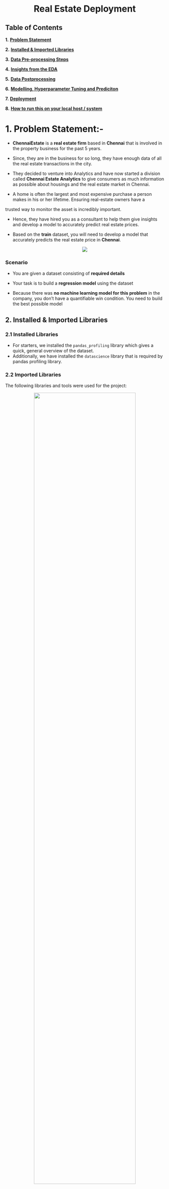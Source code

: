 
# <center>**Real Estate Deployment**</center>

## **Table of Contents**

**1.**  [**Problem Statement**](#Section1) <br>

**2.**  [**Installed & Imported Libraries**](#Section2) <br>

**3.**  [**Data Pre-processing Steps**](#Section3)<br>

**4.**  [**Insights from the EDA**](#Section4)<br>

**5.**  [**Data Postprocessing**](#Section5)<br>

**6.**  [**Modelling, Hyperparameter Tuning and Prediciton**](#Section6)<br>

**7.**  [**Deployment**](#Section7)

**8.**  [**How to run this on your local host / system**](#Section8)<br>


<a  name=Section1></a>
---
# **1. Problem Statement:-**


  

- **ChennaiEstate** is a **real estate firm** based in **Chennai** that is involved in the property business for the past 5 years.

  

- Since, they are in the business for so long, they have enough data of all the real estate transactions in the city.

  

- They decided to venture into Analytics and have now started a division called **Chennai Estate Analytics** to give consumers as much information as possible about housings and the real estate market in Chennai.

  

- A home is often the largest and most expensive purchase a person makes in his or her lifetime. Ensuring real-estate owners have a

 trusted way to monitor the asset is incredibly important.

  

- Hence, they have hired you as a consultant to help them give insights and develop a model to accurately predict real estate prices.

  

- Based on the **train** dataset, you will need to develop a model that accurately predicts the real estate price in **Chennai**.

  

<center><img  src = "https://therealdeal.com/national/wp-content/uploads/2021/03/CoreLogic-Home-Price-Reports-Highest-Growth-Since-2013.gif"></center>

  

### **Scenario**

  

- You are given a dataset consisting of **required details**

  

- Your task is to build a **regression model** using the dataset

  

- Because there was **no machine learning model for this problem** in the company, you don’t have a quantifiable win condition. You need to build the best possible model

<a  name = Section2></a>

## **2. Installed & Imported Libraries**

<a  name = Section31></a>

### **2.1 Installed Libraries**

- For starters, we installed the `pandas_profiling` library which gives a quick, general overview of the dataset.
- Additionally, we have installed the `datascience` library that is required by pandas profiling library.

<a  name = Section32></a>
### **2.2 Imported Libraries**

The following libraries and tools were used for the project:
<center><img  src="https://cdn.analyticsvidhya.com/wp-content/uploads/2020/11/Untitled-design24.png"  width=80%></center>

- **Pandas**: Importing for panel data analysis
- **Pandas Profiling**: To perform data profiling
- **Numpy**: For numerical python operations
- **Matplotlib (Pyplot)**: A popular plotting library used along with pandas
- **Seaborn**: A library, built on matplotlib, to create beautiful plots
- **Scikit Learn**: To perform all tasks realted to Machine Learning
- **Flask** : To perform operations related to REST API
- **Pycharm:** The Runtime environment for development of app.py
- **html:** To make the **render templates**




<a  name = Section3></a>

## **3. Data Pre-processing Steps**

<a  name = Section41></a>

### **3.1 Dataset Description**:

<center>


- We have **7109 Samples**  and for each of sample **19 different** properties are recorded.

  
  

| **Column Name** | **Description** |
| ------------: |:------------|
|  INT_SQFT |  The interior Sq. Ft of the property
   | N_BEDROOM | The number of Bed rooms
   | N_BATHROOM | The number of bathrooms
   | N_ROOM | Total Number of Rooms
   | QS_ROOMS | The quality score assigned for rooms based on buyer reviews
   | QS_BATHROOM | The quality score assigned for bathroom based on buyer reviews
   | QS_BEDROOM | The quality score assigned for bedroom based on buyer reviews
  | QS_OVERALL | The Overall quality score assigned for the property
   | SALE_COND | The Sale Conditio|    | BUILDTYPE | The type of building |AREA | The property in which the real estate is located
   | DIST_MAINROAD | The distance of the property to the main road
   | PARK_FACIL | Whether parking facility is available
 |    UTILITY_AVAIL | What facilities are available | 
 |STREET| Kind of the Street|
 |MZzone|Zone of the area|
|  PRT_ID | The Property Transaction ID assigned by ChennaiEstate
  | COMMIS | The Commission paid to the agent
   | SALES_PRICE | The total sale price of the property
</center>


### Observations:
- There are total  **13 numerical data-type and 8 object type data files**  recorded.
-  The mean of the **SALES_PRICE** is found to be **10894909.63919**


### **3.2 Data Cleaning**

- In this section, we **cleaned out** our data based on the information retrieved from the previous observations.

- Hence, we performed the following subtasks.

- Checking for **missing values** and manipulating them.

- Checking the **datatype**.

- Checking the  **Spelling Correction**
<a name=Section4></a>

## **4. Insights from the EDA**

<center><img  src="https://cdn-images-1.medium.com/max/1000/1*Owa2rsDG6Rwv1IM_RdsL3A.gif"></center>

- The data was **successfully studied** and hence, the **insights** were **marked down** in order to make proper **business decisions**.

- The freq of **RL** is maximum for **MZZONE**

- **Paved** type streets has been reported maximum number of times.

- **UTILITY_AVAIL** has **AllPub** recorded the maximum number of times.
<a name=Section5></a>

## **5. Data Postprocessing**

- In this section we performed the **Data Encoding**.

- Then we further genarated a few **new features**.

- Next we performed **Data Extraction**.


<a name=Section6></a>
## **6. Modelling and Hyperparameter Tuning and Prediciton**
<center><img  src="https://cdn.dribbble.com/users/1571442/screenshots/6356637/dribbbble_machinelearning_4x.png"></center>

- We performed modelling with most of the commonlu used **Machine Learning** models.

-  As a **Baseline** it was found that **CatBoost Regressor** was giving us the highest **r2 score** and least **overfitting**.

- We further tuned the model with **RandomSearchCV** and found that we had a very low improvement of **0.005** in the **validation data**.

- However, still this was giiving the lowest overfitting on validation data. hence, we selected this model as the **best fit**.

- Finall , we made predicitoins with this model and found that this model was giving us an **r_2 score** of **0.99** on **unseen data** and was **generalising well**.


<a name=Section7></a>

## **7. Deployment**

- After finding the best fit we dropped the model as a **pickle file (.pkl file)**.

- Now we developed the **templates** in order to render the **form** that should take in inputs from the end user.

- Finally we connected the templates with the **app.py** file and embed the model in pickle format.

- Finally we were able to successfully make a **request** 
and get **response** through the app,py file.


<a name=Section8></a>
## **8. How to run this on your local host / system**

- Downlaod the complete repo into your local system and save it into the same **directory.**

- Install **PyCharm Community Edition** or any other **IDE** like **Spyder** into your local system and open **app.py** file in that **IDE**.

- After that run the code on the **app.py file** (If you're using Pycharm then then simply press **ctrl +F5** )

<center><img  src="https://github.com/ghoshpronay18071997/real_estate_deployed/blob/main/Photos%20for%20Deployment/Documentary.png"></center>

- Check the console you'll be getting a **link**.

- Clciking this link will open a new **browser** (typically the **default** one)

- Give in the values and click on **predict** button.

- You'll have the **results** in front of you.


